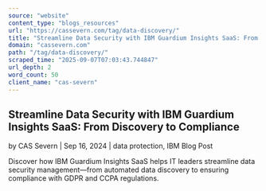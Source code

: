 ```yaml
---
source: "website"
content_type: "blogs_resources"
url: "https://cassevern.com/tag/data-discovery/"
title: "Streamline Data Security with IBM Guardium Insights SaaS: From Discovery to Compliance"
domain: "cassevern.com"
path: "/tag/data-discovery/"
scraped_time: "2025-09-07T07:03:43.744847"
url_depth: 2
word_count: 50
client_name: "cas-severn"
---
```


## Streamline Data Security with IBM Guardium Insights SaaS: From Discovery to Compliance

by CAS Severn | Sep 16, 2024 | data protection, IBM Blog Post

Discover how IBM Guardium Insights SaaS helps IT leaders streamline data security management—from automated data discovery to ensuring compliance with GDPR and CCPA regulations.